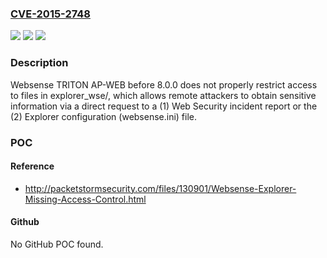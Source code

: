 ### [CVE-2015-2748](https://cve.mitre.org/cgi-bin/cvename.cgi?name=CVE-2015-2748)
![](https://img.shields.io/static/v1?label=Product&message=n%2Fa&color=blue)
![](https://img.shields.io/static/v1?label=Version&message=n%2Fa&color=blue)
![](https://img.shields.io/static/v1?label=Vulnerability&message=n%2Fa&color=brighgreen)

### Description

Websense TRITON AP-WEB before 8.0.0 does not properly restrict access to files in explorer_wse/, which allows remote attackers to obtain sensitive information via a direct request to a (1) Web Security incident report or the (2) Explorer configuration (websense.ini) file.

### POC

#### Reference
- http://packetstormsecurity.com/files/130901/Websense-Explorer-Missing-Access-Control.html

#### Github
No GitHub POC found.

